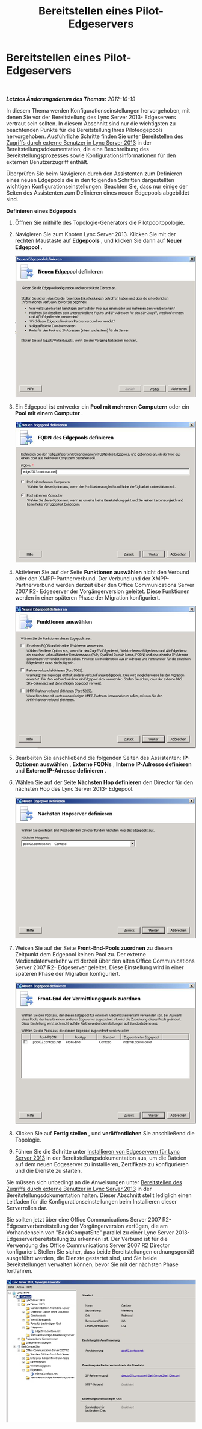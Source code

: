 ﻿---
title: Bereitstellen eines Pilot-Edgeservers
TOCTitle: Bereitstellen eines Pilot-Edgeservers
ms:assetid: 11a59c48-0a53-4de1-83ed-875f850febd5
ms:mtpsurl: https://technet.microsoft.com/de-de/library/JJ204682(v=OCS.15)
ms:contentKeyID: 49293223
ms.date: 05/19/2016
mtps_version: v=OCS.15
ms.translationtype: HT
---

# Bereitstellen eines Pilot-Edgeservers

 

_**Letztes Änderungsdatum des Themas:** 2012-10-19_

In diesem Thema werden Konfigurationseinstellungen hervorgehoben, mit denen Sie vor der Bereitstellung des Lync Server 2013- Edgeservers vertraut sein sollten. In diesem Abschnitt sind nur die wichtigsten zu beachtenden Punkte für die Bereitstellung Ihres Pilotedgepools hervorgehoben. Ausführliche Schritte finden Sie unter [Bereitstellen des Zugriffs durch externe Benutzer in Lync Server 2013](lync-server-2013-deploying-external-user-access.md) in der Bereitstellungsdokumentation, die eine Beschreibung des Bereitstellungsprozesses sowie Konfigurationsinformationen für den externen Benutzerzugriff enthält.

Überprüfen Sie beim Navigieren durch den Assistenten zum Definieren eines neuen Edgepools die in den folgenden Schritten dargestellten wichtigen Konfigurationseinstellungen. Beachten Sie, dass nur einige der Seiten des Assistenten zum Definieren eines neuen Edgepools abgebildet sind.

**Definieren eines Edgepools**

1.  Öffnen Sie mithilfe des Topologie-Generators die Pilotpooltopologie.

2.  Navigieren Sie zum Knoten Lync Server 2013. Klicken Sie mit der rechten Maustaste auf **Edgepools** , und klicken Sie dann auf **Neuer Edgepool** .
    
    ![Neuen Edgepool definieren (Dialogfeld)](images/JJ205306.a90d388c-49ff-4620-a19d-42e2f1bb559c(OCS.15).jpg "Neuen Edgepool definieren (Dialogfeld)")

3.  Ein Edgepool ist entweder ein **Pool mit mehreren Computern** oder ein **Pool mit einem Computer** .
    
    ![FQDN des Edgepools definieren (Dialogfeld)](images/JJ205306.4904fe8f-537c-4e66-a399-1bd8a316dc10(OCS.15).jpg "FQDN des Edgepools definieren (Dialogfeld)")

4.  Aktivieren Sie auf der Seite **Funktionen auswählen** nicht den Verbund oder den XMPP-Partnerverbund. Der Verbund und der XMPP-Partnerverbund werden derzeit über den Office Communications Server 2007 R2- Edgeserver der Vorgängerversion geleitet. Diese Funktionen werden in einer späteren Phase der Migration konfiguriert.
    
    ![Funktionen auswählen (Dialogfeld)](images/JJ205306.cb0b45a4-2856-45ba-bd97-e49fafbb077e(OCS.15).jpg "Funktionen auswählen (Dialogfeld)")

5.  Bearbeiten Sie anschließend die folgenden Seiten des Assistenten: **IP-Optionen auswählen** , **Externe FQDNs** , **Interne IP-Adresse definieren** und **Externe IP-Adresse definieren** .

6.  Wählen Sie auf der Seite **Nächsten Hop definieren** den Director für den nächsten Hop des Lync Server 2013- Edgepool.
    
    ![Neuen Edgepool definierten (Dialogfeld), Nächster Hoppool (Liste)](images/JJ204682.61d963d5-e0bd-4b1f-b437-e37c267347ba(OCS.15).jpg "Neuen Edgepool definierten (Dialogfeld), Nächster Hoppool (Liste)")

7.  Weisen Sie auf der Seite **Front-End-Pools zuordnen** zu diesem Zeitpunkt dem Edgepool keinen Pool zu. Der externe Mediendatenverkehr wird derzeit über den alten Office Communications Server 2007 R2- Edgeserver geleitet. Diese Einstellung wird in einer späteren Phase der Migration konfiguriert.
    
    ![Neuen Edgepool definieren (Dialogfeld)](images/JJ204682.bb538039-bd2a-40ed-a120-8b80bd2cefc2(OCS.15).jpg "Neuen Edgepool definieren (Dialogfeld)")

8.  Klicken Sie auf **Fertig stellen** , und **veröffentlichen** Sie anschließend die Topologie.

9.  Führen Sie die Schritte unter [Installieren von Edgeservern für Lync Server 2013](lync-server-2013-install-edge-servers.md) in der Bereitstellungsdokumentation aus, um die Dateien auf dem neuen Edgeserver zu installieren, Zertifikate zu konfigurieren und die Dienste zu starten.

Sie müssen sich unbedingt an die Anweisungen unter [Bereitstellen des Zugriffs durch externe Benutzer in Lync Server 2013](lync-server-2013-deploying-external-user-access.md) in der Bereitstellungsdokumentation halten. Dieser Abschnitt stellt lediglich einen Leitfaden für die Konfigurationseinstellungen beim Installieren dieser Serverrollen dar.

Sie sollten jetzt über eine Office Communications Server 2007 R2-Edgeserverbereitstellung der Vorgängerversion verfügen, die am Vorhandensein von "BackCompatSite" parallel zu einer Lync Server 2013-Edgeserverbereitstellung zu erkennen ist. Der Verbund ist für die Verwendung des Office Communications Server 2007 R2 Director konfiguriert. Stellen Sie sicher, dass beide Bereitstellungen ordnungsgemäß ausgeführt werden, die Dienste gestartet sind, und Sie beide Bereitstellungen verwalten können, bevor Sie mit der nächsten Phase fortfahren.

![Topologie-Generator mit OCS-Edgeserver](images/JJ204682.171363a3-eaf0-4c94-bd41-02b1ab6fa7dc(OCS.15).jpg "Topologie-Generator mit OCS-Edgeserver")

